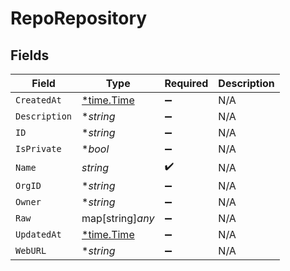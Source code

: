 # RepoRepository


## Fields

| Field                                      | Type                                       | Required                                   | Description                                |
| ------------------------------------------ | ------------------------------------------ | ------------------------------------------ | ------------------------------------------ |
| `CreatedAt`                                | [*time.Time](https://pkg.go.dev/time#Time) | :heavy_minus_sign:                         | N/A                                        |
| `Description`                              | **string*                                  | :heavy_minus_sign:                         | N/A                                        |
| `ID`                                       | **string*                                  | :heavy_minus_sign:                         | N/A                                        |
| `IsPrivate`                                | **bool*                                    | :heavy_minus_sign:                         | N/A                                        |
| `Name`                                     | *string*                                   | :heavy_check_mark:                         | N/A                                        |
| `OrgID`                                    | **string*                                  | :heavy_minus_sign:                         | N/A                                        |
| `Owner`                                    | **string*                                  | :heavy_minus_sign:                         | N/A                                        |
| `Raw`                                      | map[string]*any*                           | :heavy_minus_sign:                         | N/A                                        |
| `UpdatedAt`                                | [*time.Time](https://pkg.go.dev/time#Time) | :heavy_minus_sign:                         | N/A                                        |
| `WebURL`                                   | **string*                                  | :heavy_minus_sign:                         | N/A                                        |